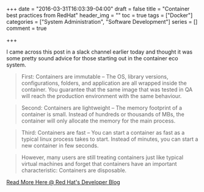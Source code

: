+++
date = "2016-03-31T16:03:39-04:00"
draft = false
title = "Container best practices from RedHat"
header_img = ""
toc = true
tags = ["Docker"]
categories = ["System Administration", "Software Development"]
series = []
comment = true

+++

I came across this post in a slack channel earlier today and thought it was some pretty sound advice for those starting out in the container eco system.


>First: Containers are immutable – The OS, library versions, configurations, folders, and application are all wrapped inside the container. You guarantee that the same image that was tested in QA will reach the production environment with the same behaviour.

>Second: Containers are lightweight – The memory footprint of a container is small. Instead of hundreds or thousands of MBs, the container will only allocate the memory for the main process.

>Third: Containers are fast – You can start a container as fast as a typical linux process takes to start. Instead of minutes, you can start a new container in few seconds.

>However, many users are still treating containers just like typical virtual machines and forget that containers have an important characteristic: Containers are disposable.

[Read More Here @ Red Hat's Developer Blog](http://developerblog.redhat.com/2016/02/24/10-things-to-avoid-in-docker-containers/)

